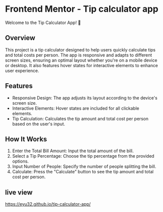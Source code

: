 # Frontend Mentor - Tip calculator app

Welcome to the Tip Calculator App! 🎉

## Overview


This project is a tip calculator designed to help users quickly calculate tips and total costs per person. The app is responsive and adapts to different screen sizes, ensuring an optimal layout whether you're on a mobile device or desktop. It also features hover states for interactive elements to enhance user experience.

## Features

* Responsive Design: The app adjusts its layout according to the device's screen size.
* Interactive Elements: Hover states are included for all clickable elements.
* Tip Calculation: Calculates the tip amount and total cost per person based on the user's input.
  
## How It Works
1. Enter the Total Bill Amount: Input the total amount of the bill.
2. Select a Tip Percentage: Choose the tip percentage from the provided options.
3. Input Number of People: Specify the number of people splitting the bill.
4. Calculate: Press the "Calculate" button to see the tip amount and total cost per person.


## live view
https://eyu32.github.io/tip-calculator-app/

